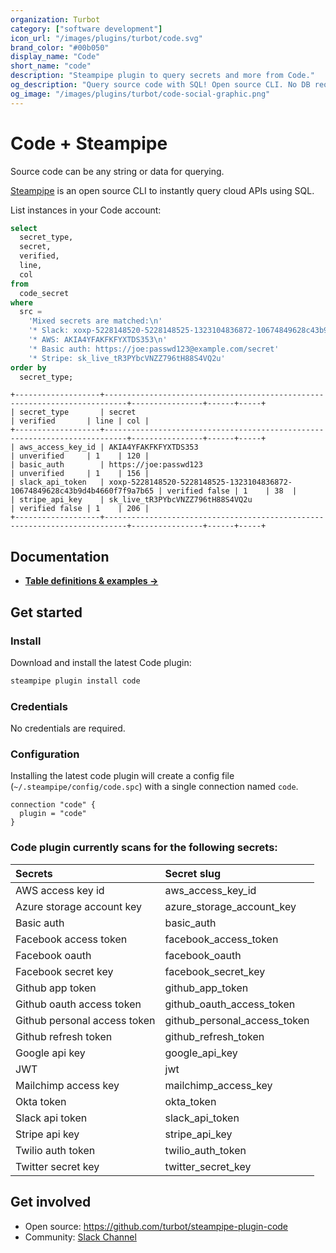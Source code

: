 ```yaml
---
organization: Turbot
category: ["software development"]
icon_url: "/images/plugins/turbot/code.svg"
brand_color: "#00b050"
display_name: "Code"
short_name: "code"
description: "Steampipe plugin to query secrets and more from Code."
og_description: "Query source code with SQL! Open source CLI. No DB required."
og_image: "/images/plugins/turbot/code-social-graphic.png"
---
```


# Code + Steampipe

Source code can be any string or data for querying.

[Steampipe](https://steampipe.io) is an open source CLI to instantly query cloud APIs using SQL.

List instances in your Code account:

```sql
select
  secret_type,
  secret,
  verified,
  line,
  col
from
  code_secret
where
  src =
    'Mixed secrets are matched:\n'
    '* Slack: xoxp-5228148520-5228148525-1323104836872-10674849628c43b9d4b4660f7f9a7b65\n'
    '* AWS: AKIA4YFAKFKFYXTDS353\n'
    '* Basic auth: https://joe:passwd123@example.com/secret'
    '* Stripe: sk_live_tR3PYbcVNZZ796tH88S4VQ2u'
order by
  secret_type;
```

```
+-------------------+---------------------------------------------------------------------------+----------------+------+-----+
| secret_type       | secret                                                                    | verified       | line | col |
+-------------------+---------------------------------------------------------------------------+----------------+------+-----+
| aws_access_key_id | AKIA4YFAKFKFYXTDS353                                                      | unverified     | 1    | 120 |
| basic_auth        | https://joe:passwd123                                                     | unverified     | 1    | 156 |
| slack_api_token   | xoxp-5228148520-5228148525-1323104836872-10674849628c43b9d4b4660f7f9a7b65 | verified false | 1    | 38  |
| stripe_api_key    | sk_live_tR3PYbcVNZZ796tH88S4VQ2u                                          | verified false | 1    | 206 |
+-------------------+---------------------------------------------------------------------------+----------------+------+-----+
```

## Documentation

- **[Table definitions & examples →](/plugins/turbot/code/tables)**

## Get started

### Install

Download and install the latest Code plugin:

```bash
steampipe plugin install code
```

### Credentials

No credentials are required.

### Configuration

Installing the latest code plugin will create a config file (`~/.steampipe/config/code.spc`) with a single connection named `code`.

```hcl
connection "code" {
  plugin = "code"
}
```

### Code plugin currently scans for the following secrets:

| Secrets                      | Secret slug                  |
| :--------------------------- | :--------------------------- |
| AWS access key id            | aws_access_key_id            |
| Azure storage account key    | azure_storage_account_key    |
| Basic auth                   | basic_auth                   |
| Facebook access token        | facebook_access_token        |
| Facebook oauth               | facebook_oauth               |
| Facebook secret key          | facebook_secret_key          |
| Github app token             | github_app_token             |
| Github oauth access token    | github_oauth_access_token    |
| Github personal access token | github_personal_access_token |
| Github refresh token         | github_refresh_token         |
| Google api key               | google_api_key               |
| JWT                          | jwt                          |
| Mailchimp access key         | mailchimp_access_key         |
| Okta token                   | okta_token                   |
| Slack api token              | slack_api_token              |
| Stripe api key               | stripe_api_key               |
| Twilio auth token            | twilio_auth_token            |
| Twitter secret key           | twitter_secret_key           |

## Get involved

- Open source: https://github.com/turbot/steampipe-plugin-code
- Community: [Slack Channel](https://join.slack.com/t/steampipe/shared_invite/zt-oij778tv-lYyRTWOTMQYBVAbtPSWs3g)
